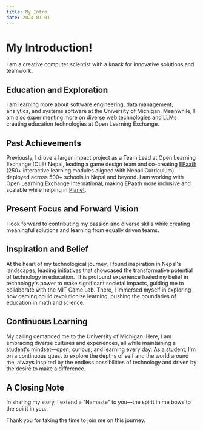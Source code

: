 ```yaml
---
title: My Intro
date: 2024-01-01
---
```



# My Introduction!

I am a creative computer scientist with a knack for innovative solutions and teamwork.

## Education and Exploration

I am learning more about software engineering, data management, analytics, and systems software at the University of Michigan. Meanwhile, I am also experimenting more on diverse web technologies and LLMs creating education technologies at Open Learning Exchange.

## Past Achievements

Previously, I drove a larger impact project as a Team Lead at Open Learning Exchange (OLE) Nepal, leading a game design team and co-creating [EPaath](https://epaath.olenepal.org) (250+ interactive learning modules aligned with Nepali Curriculum) deployed across 500+ schools in Nepal and beyond. I am working with Open Learning Exchange International, making EPaath more inclusive and scalable while helping in [Planet](https://planet.learning.ole.org/).

## Present Focus and Forward Vision

I look forward to contributing my passion and diverse skills while creating meaningful solutions and learning from equally driven teams.

## Inspiration and Belief

At the heart of my technological journey, I found inspiration in Nepal's landscapes, leading initiatives that showcased the transformative potential of technology in education. This profound experience fueled my belief in technology's power to make significant societal impacts, guiding me to collaborate with the MIT Game Lab. There, I immersed myself in exploring how gaming could revolutionize learning, pushing the boundaries of education in math and science.

## Continuous Learning

My calling demanded me to the University of Michigan. Here, I am embracing diverse cultures and experiences, all while maintaining a student's mindset—open, curious, and learning every day. As a student, I'm on a continuous quest to explore the depths of self and the world around me, always inspired by the endless possibilities of technology and driven by the desire to make a difference.

## A Closing Note

In sharing my story, I extend a "Namaste" to you—the spirit in me bows to the spirit in you.

Thank you for taking the time to join me on this journey.
